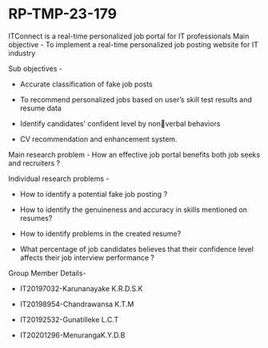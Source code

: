# RP-TMP-23-179
ITConnect is a real-time personalized job portal for IT professionals 
Main objective - To implement a real-time personalized 
job posting website for IT industry

Sub objectives - 

*  Accurate classification of fake job posts

*  To recommend personalized jobs based on user’s skill test results and resume data

*  Identify candidates' confident level by non￾verbal behaviors

*  CV recommendation and enhancement system.


Main research problem - How an effective job portal benefits both job seeks and recruiters ?

Individual research problems -  

*  How to identify a potential fake job posting ?

*  How to identify the genuineness and accuracy in skills mentioned on resumes?

*  How to identify problems in the created resume?

*  What percentage of job candidates believes that their confidence level affects their job interview performance ?


Group Member Details-

*  IT20197032-Karunanayake K.R.D.S.K 

*  IT20198954-Chandrawansa K.T.M 

*  IT20192532-Gunatilleke L.C.T

*  IT20201296-MenurangaK.Y.D.B

